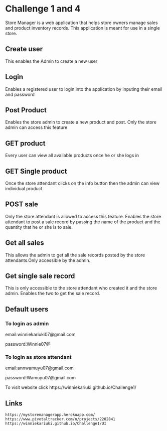 # Challenge 1 and 4
Store Manager is a web application that helps store owners manage sales and product inventory records. This application is meant for use in a single store.
<h2>Create user</h2>
<p>This enables the Admin to create a new user</p>

<h2>Login</h2>
<p>Enables a registered user to login into the application by inputing their email and password</p>
<h2>Post Product </h2>
<p>Enables the store admin to create a new product and post.
Only the store admin can access this feature</p>
<h2>GET product</h2>
<p>Every user can view all available products once he or she logs in</p>
<h2>GET Single product</h2>
<p>Once the store attendant clicks on the info button then the admin can view individual product</p>
<h2>POST sale </h2>
<p>Only the store attendant is allowed to access this feature.
Enables the store attendant to post a sale record by passing the name of the product and the quantity that he or she is to sale.</p>
<h2>Get all sales </h2>
<p>This allows the admin to get all the sale records posted
by the store attendants.Only accessible by the admin.
</p>
<h2>Get single sale record </h2>
<P>This is  only accessible to the store attendant who created it and the store admin.
Enables the two to get the sale record.
</p>

<div>
  <h2>Default users</h2>
  <h3>To login as admin</h3>
  <p>email:winniekariuki07@gmail.com</p>
  <p>password:Winnie07@</p>
  <h3>To login as store attendant</h3>
  <p>email:annwamuyu07@gmail.com</p>
  <p>password:Wamuyu07@gmail.com</p>
  <p>To visit website click  https://winniekariuki.github.io/Challenge1/ </p>
  <h2>Links</h2>
 
    https://mystoremanagerapp.herokuapp.com/
    https://www.pivotaltracker.com/n/projects/2202841
    https://winniekariuki.github.io/Challenge1/UI
  
</div>

